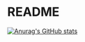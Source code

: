 # README

[![Anurag's GitHub stats](https://github-readme-stats.vercel.app/api?username=nubbdev&theme=radical)](https://github.com/anuraghazra/github-readme-stats)
